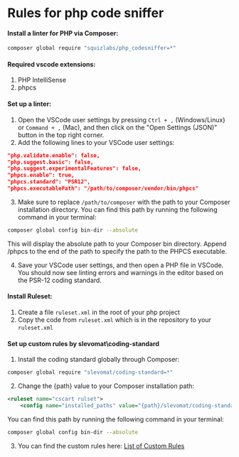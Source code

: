 # Rules for php code sniffer
#### Install a linter for PHP via Composer:
```sh
composer global require "squizlabs/php_codesniffer=*"
```
#### Required vscode extensions:
1. PHP IntelliSense
2. phpcs

#### Set up a linter:
1. Open the VSCode user settings by pressing `Ctrl + ,` (Windows/Linux) or `Command + ,` (Mac), and then click on the "Open Settings (JSON)" button in the top right corner.
2. Add the following lines to your VSCode user settings:
```json
"php.validate.enable": false,
"php.suggest.basic": false,
"php.suggest.experimentalFeatures": false,
"phpcs.enable": true,
"phpcs.standard": "PSR12",
"phpcs.executablePath": "/path/to/composer/vendor/bin/phpcs"
```
3. Make sure to replace `/path/to/composer` with the path to your Composer installation directory. You can find this path by running the following command in your terminal:
```sh
composer global config bin-dir --absolute
```
This will display the absolute path to your Composer bin directory. Append /phpcs to the end of the path to specify the path to the PHPCS executable.

4. Save your VSCode user settings, and then open a PHP file in VSCode. You should now see linting errors and warnings in the editor based on the PSR-12 coding standard.

#### Install Ruleset:
1. Create a file `ruleset.xml` in the root of your php project
2. Copy the code from  `ruleset.xml` which is in the repository to your `ruleset.xml`

#### Set up custom rules by slevomat\coding-standard
1. Install the coding standard globally through Composer:
```sh
composer global require "slevomat/coding-standard=*"
```
2. Change the {path} value to your Composer installation path:
```xml
<ruleset name="cscart rulset">
    <config name="installed_paths" value="{path}/slevomat/coding-standard" />
```
You can find this path by running the following command in your terminal:
```sh
composer global config bin-dir --absolute
```
3. You can find the custom rules here: [List of Custom Rules](https://github.com/slevomat/coding-standard/blob/master/doc/arrays.md "List of Custom Rules")
